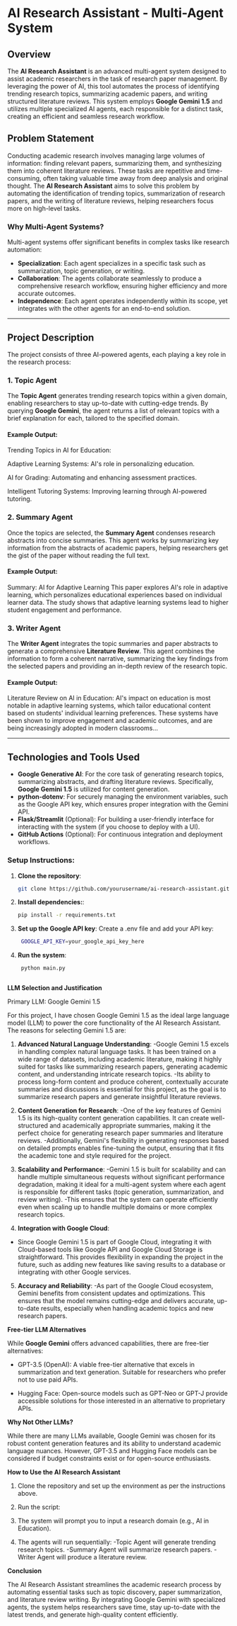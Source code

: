 # AI Research Assistant - Multi-Agent System

## Overview
The **AI Research Assistant** is an advanced multi-agent system designed to assist academic researchers in the task of research paper management. By leveraging the power of AI, this tool automates the process of identifying trending research topics, summarizing academic papers, and writing structured literature reviews. This system employs **Google Gemini 1.5** and utilizes multiple specialized AI agents, each responsible for a distinct task, creating an efficient and seamless research workflow.

## Problem Statement
Conducting academic research involves managing large volumes of information: finding relevant papers, summarizing them, and synthesizing them into coherent literature reviews. These tasks are repetitive and time-consuming, often taking valuable time away from deep analysis and original thought. The **AI Research Assistant** aims to solve this problem by automating the identification of trending topics, summarization of research papers, and the writing of literature reviews, helping researchers focus more on high-level tasks.

### Why Multi-Agent Systems?
Multi-agent systems offer significant benefits in complex tasks like research automation:
- **Specialization**: Each agent specializes in a specific task such as summarization, topic generation, or writing.
- **Collaboration**: The agents collaborate seamlessly to produce a comprehensive research workflow, ensuring higher efficiency and more accurate outcomes.
- **Independence**: Each agent operates independently within its scope, yet integrates with the other agents for an end-to-end solution.

---

## Project Description
The project consists of three AI-powered agents, each playing a key role in the research process:

### 1. Topic Agent
The **Topic Agent** generates trending research topics within a given domain, enabling researchers to stay up-to-date with cutting-edge trends. By querying **Google Gemini**, the agent returns a list of relevant topics with a brief explanation for each, tailored to the specified domain.

#### Example Output:

Trending Topics in AI for Education:

Adaptive Learning Systems: AI's role in personalizing education.

AI for Grading: Automating and enhancing assessment practices.

Intelligent Tutoring Systems: Improving learning through AI-powered tutoring.

### 2. Summary Agent
Once the topics are selected, the **Summary Agent** condenses research abstracts into concise summaries. This agent works by summarizing key information from the abstracts of academic papers, helping researchers get the gist of the paper without reading the full text.

#### Example Output:

Summary: AI for Adaptive Learning
This paper explores AI's role in adaptive learning, which personalizes educational experiences based on individual learner data. The study shows that adaptive learning systems lead to higher student engagement and performance.


### 3. Writer Agent
The **Writer Agent** integrates the topic summaries and paper abstracts to generate a comprehensive **Literature Review**. This agent combines the information to form a coherent narrative, summarizing the key findings from the selected papers and providing an in-depth review of the research topic.

#### Example Output:
Literature Review on AI in Education:
AI's impact on education is most notable in adaptive learning systems, which tailor educational content based on students' individual learning preferences. These systems have been shown to improve engagement and academic outcomes, and are being increasingly adopted in modern classrooms...


---

## Technologies and Tools Used
- **Google Generative AI**: For the core task of generating research topics, summarizing abstracts, and drafting literature reviews. Specifically, **Google Gemini 1.5** is utilized for content generation.
- **python-dotenv**: For securely managing the environment variables, such as the Google API key, which ensures proper integration with the Gemini API.
- **Flask/Streamlit** (Optional): For building a user-friendly interface for interacting with the system (if you choose to deploy with a UI).
- **GitHub Actions** (Optional): For continuous integration and deployment workflows.

### Setup Instructions:
1. **Clone the repository**:
   ```bash
   git clone https://github.com/yourusername/ai-research-assistant.git

2. **Install dependencies:**:
   ```bash
   pip install -r requirements.txt

3. **Set up the Google API key**:
    Create a .env file and add your API key:
   ```bash
    GOOGLE_API_KEY=your_google_api_key_here

4. **Run the system**:
    ```bash
     python main.py



**LLM Selection and Justification**
 
 Primary LLM: Google Gemini 1.5
 
 For this project, I have chosen Google Gemini 1.5 as the ideal large language model (LLM) to power the core functionality of the AI Research Assistant. The reasons for selecting Gemini 1.5 are:

  1. **Advanced Natural Language Understanding**:
    -Google Gemini 1.5 excels in handling complex natural language tasks. It has been trained on a wide range of datasets, including academic literature, making it highly suited for tasks like summarizing research  papers, generating academic content, and understanding intricate research topics.
    -Its ability to process long-form content and produce coherent, contextually accurate summaries and discussions is essential for this project, as the goal is to summarize research papers and generate  insightful literature reviews.

  2. **Content Generation for Research**:
    -One of the key features of Gemini 1.5 is its high-quality content generation capabilities. It can create well-structured and academically appropriate summaries, making it the perfect choice for generating research paper summaries and literature reviews.
    -Additionally, Gemini's flexibility in generating responses based on detailed prompts enables fine-tuning the output, ensuring that it fits the academic tone and style required for the project.

  3. **Scalability and Performance**:
    -Gemini 1.5 is built for scalability and can handle multiple simultaneous requests without significant performance degradation, making it ideal for a multi-agent system where each agent is responsible for different tasks (topic generation, summarization, and review writing).
    -This ensures that the system can operate efficiently even when scaling up to handle multiple domains or more complex research topics.

4. **Integration with Google Cloud**:

  - Since Google Gemini 1.5 is part of Google Cloud, integrating it with Cloud-based tools like Google API and Google Cloud Storage is straightforward. This provides flexibility in expanding the project in the future, such as adding new features like saving results to a database or integrating with other Google services.

5. **Accuracy and Reliability**:
   -As part of the Google Cloud ecosystem, Gemini benefits from consistent updates and optimizations. This ensures that the model remains cutting-edge and delivers accurate, up-to-date results, especially when handling academic topics and new research papers.

**Free-tier LLM Alternatives**

While **Google Gemini** offers advanced capabilities, there are free-tier alternatives:
 - GPT-3.5 (OpenAI): A viable free-tier alternative that excels in summarization and text generation. Suitable for researchers who prefer not to use paid APIs.

 - Hugging Face: Open-source models such as GPT-Neo or GPT-J provide accessible solutions for those interested in an alternative to proprietary APIs.

**Why Not Other LLMs?**

While there are many LLMs available, Google Gemini was chosen for its robust content generation features and its ability to understand academic language nuances. However, GPT-3.5 and Hugging Face models can be considered if budget constraints exist or for open-source enthusiasts.

**How to Use the AI Research Assistant**

 1. Clone the repository and set up the environment as per the instructions above.

 2. Run the script:
 3. The system will prompt you to input a research domain (e.g., AI in Education).

 4. The agents will run sequentially:
  -Topic Agent will generate trending research topics.
  -Summary Agent will summarize research papers.
  -Writer Agent will produce a literature review.


**Conclusion**

The AI Research Assistant streamlines the academic research process by automating essential tasks such as topic discovery, paper summarization, and literature review writing. By integrating Google Gemini with specialized agents, the system helps researchers save time, stay up-to-date with the latest trends, and generate high-quality content efficiently.



